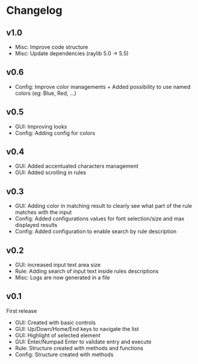 # Changelog

## v1.0

- Misc: Improve code structure
- Misc: Update dependencies (raylib 5.0 -> 5.5)

## v0.6

- Config: Improve color managements + Added possibility to use named colors (eg: Blue, Red, ...)

## v0.5

- GUI: Improving looks
- Config: Adding config for colors

## v0.4

- GUI: Added accentuated characters management
- GUI: Added scrolling in rules

## v0.3

- GUI: Adding color in matching result to clearly see what part of the rule matches with the input
- Config: Added configurations values for font selection/size and max displayed results
- Config: Added configuration to enable search by rule description

## v0.2

- GUI: increased input text area size
- Rule: Adding search of input text inside rules descriptions
- Misc: Logs are now generated in a file

## v0.1

First release

- GUI: Created with basic controls
- GUI: Up/Down/Home/End keys to navigate the list
- GUI: Highlight of selected element
- GUI: Enter/Numpad Enter to validate entry and execute
- Rule: Structure created with methods and functions
- Config: Structure created with methods
